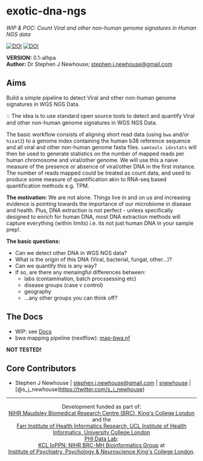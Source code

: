 # exotic-dna-ngs
_WIP & POC: Count Viral and other non-human genome signatures in Human NGS data_  

[![DOI](https://zenodo.org/badge/96406831.svg)](https://zenodo.org/badge/latestdoi/96406831) [![DOI](https://zenodo.org/badge/DOI/10.5281/zenodo.824201.svg)](https://doi.org/10.5281/zenodo.824201)

**VERSION:** 0.1-alhpa  
**Author:** Dr Stephen J Newhouse; stephen.j.newhouse@gmail.com

## Aims

Build a simple pipeline to detect Viral and other non-human genome signatures in WGS NGS Data.

:bulb: The idea is to use standard open source tools to detect and quantify Viral and other non-human genome signatures 
in WGS NGS Data.

The basic workflow consists of aligning short read data (using `bwa` and/or `hisat2`) to a genome index containing the 
human b38 reference sequence and all viral and other non-human genome fasta files. `samtools idxstats` will then be used 
to generate statistics on the number of mapped reads per human chromosome and viral/other genome. We will use this a 
naive measure of the presence or absence of viral/other DNA in the first instance. The number of reads mapped could be 
treated as count data, and used to produce some measure of quantification akin to RNA-seq based quantification methods 
e.g. TPM. 

**The motivation:** We are not alone. Things live in and on us and increasing evidence is pointing towards the importance of our microbiome 
in disease and health. Plus, DNA extraction is not perfect - unless specifically designed to enrich for human DNA, 
most DNA extraction methods will capture everything (within limits) i.e. its not just human DNA in your sample prep!.

**The basic questions:** 

- Can we detect other DNA in WGS NGS data?
- What is the origin of this DNA (Viral, bacterial, fungal, other...)?
- Can we quantify this is any way?
- If so, are there any menaingful differences between:
    - labs (contamination, batch procssessing etc)
    - disease groups (case v control)
    - geography
    - ...any other groups you can think off?
        

## The Docs
- WIP: see [Docs](https://github.com/snewhouse/exotic-dna-ngs/tree/master/docs)  
- bwa mapping pipeline (nextflow): [map-bwa.nf](https://github.com/snewhouse/exotic-dna-ngs/blob/master/src/map-bwa.nf)  

**NOT TESTED!**


## Core Contributors

- Stephen J Newhouse | stephen.j.newhouse@gmail.com | [snewhouse](https://github.com/snewhouse) | [@s_j_newhouse(https://twitter.com/s_j_newhouse)

******

<p align="center">
  Development funded as part of:</br>
  <a href="http://www.maudsleybrc.nihr.ac.uk/">NIHR Maudsley Biomedical Research Centre (BRC), King's College London</a> and the </br>  
    <a href="http://www.ucl.ac.uk/health-informatics/">Farr Institute of Health Informatics Research, UCL Institute of Health Informatics, University College London</a>
  </br>
  <a href="http://phidatalab.org/">PHI Data Lab</a>:</br>
  <a href="https://github.com/KHP-Informatics">KCL IoPPN: NIHR BRC-MH Bioinformatics Group</a> at </br>
  <a href="https://www.kcl.ac.uk/ioppn/index.aspx">Institute of Psychiatry, Psychology & Neuroscience,King's College London</a>.
</p>